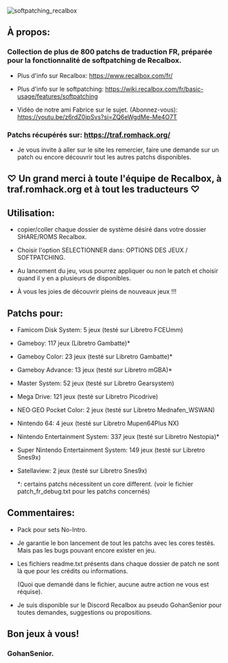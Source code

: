 [//]: <> (This readme is in the markdown format. Please preview in a markdown parser.)

![softpatching_recalbox](https://github.com/user-attachments/assets/573576f2-dbea-41dd-ab03-7fae07353810)

## À propos:

### Collection de plus de 800 patchs de traduction FR, préparée pour la fonctionnalité de softpatching de Recalbox.

- Plus d'info sur Recalbox: https://www.recalbox.com/fr/

- Plus d'info sur le softpatching: https://wiki.recalbox.com/fr/basic-usage/features/softpatching

- Vidéo de notre ami Fabrice sur le sujet. (Abonnez-vous):  https://youtu.be/z6rdZ0jpSvs?si=ZQ6eWgdMe-Me4O7T

### Patchs récupérés sur: https://traf.romhack.org/

- Je vous invite à aller sur le site les remercier, faire une demande sur un patch ou encore découvrir tout les autres patchs disponibles.
  

## ♡ Un grand merci à toute l'équipe de Recalbox, à traf.romhack.org et à tout les traducteurs ♡

## Utilisation:

- copier/coller chaque dossier de système désiré dans votre dossier SHARE/ROMS Recalbox.

- Choisir l'option SELECTIONNER dans: OPTIONS DES JEUX / SOFTPATCHING.

- Au lancement du jeu, vous pourrez appliquer ou non le patch et choisir quand il y en a plusieurs de disponibles.

- À vous les joies de découvrir pleins de nouveaux jeux !!!

## Patchs pour:

- Famicom Disk System: 5 jeux (testé sur Libretro FCEUmm)

- Gameboy: 117 jeux (Libretro Gambatte)*

- Gameboy Color: 23 jeux (testé sur Libretro Gambatte)*

- Gameboy Advance: 13 jeux (testé sur Libretro mGBA)*

- Master System: 52 jeux (testé sur Libretro Gearsystem)

- Mega Drive: 121 jeux (testé sur Libretro Picodrive)

- NEO·GEO Pocket Color: 2 jeux (testé sur Libretro Mednafen_WSWAN)

- Nintendo 64: 4 jeux (testé sur Libretro Mupen64Plus NX)

- Nintendo Entertainment System: 337 jeux (testé sur Libretro Nestopia)*

- Super Nintendo Entertainment System: 149 jeux (testé sur Libretro Snes9x)

- Satellaview: 2 jeux (testé sur Libretro Snes9x)

	*: certains patchs nécessitent un core different. (voir le fichier patch_fr_debug.txt pour les patchs concernés) 

## Commentaires:

- Pack pour sets No-Intro.

- Je garantie le bon lancement de tout les patchs avec les cores testés. Mais pas les bugs pouvant encore exister en jeu.

- Les fichiers readme.txt présents dans chaque dossier de patch ne sont là que pour les crédits ou informations.

	(Quoi que demandé dans le fichier, aucune autre action ne vous est réquise).

- Je suis disponible sur le Discord Recalbox au pseudo GohanSenior pour toutes demandes, suggestions ou propositions.
  
## Bon jeux à vous!

### GohanSenior.

